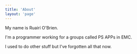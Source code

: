 ```yaml
---
title: 'About'
layout: 'page'
---
```


My name is Ruairí O'Brien.

I'm a programmer working for a groups called PS APPs in EMC.
 
I used to do other stuff but I've forgotten all that now.
